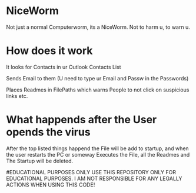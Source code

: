 # NiceWorm
Not just a normal Computerworm, its a NiceWorm. Not to harm u, to warn u.

# How does it work
It looks for Contacts in ur Outlook Contacts List


Sends Email to them (U need to type ur Email and Passw in the Passwords)

Places Readmes in FilePaths which warns People to not click on suspicious links etc.

# What happends after the User opends the virus

After the top listed things happend the File will be add to startup, and when the user restarts the PC or someway Executes the File, all the Readmes and The Startup will be deleted.

#EDUCATIONAL PURPOSES ONLY
USE THIS REPOSITORY ONLY FOR EDUCATIONAL PURPOSES. I AM NOT RESPONSIBLE FOR ANY LEGALLY ACTIONS WHEN USING THIS CODE!
